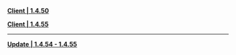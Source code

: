**[Client | 1.4.50](http://autopatchcntx.yuanshen.com/client_app/beta_pc/20210315_c4e6188f326ce531/yuanshen_beta_1.4.50.zip)**

**[Client | 1.4.55](https://autopatchcn.yuanshen.com/client_app/beta_pc/20210408_98f7033696676fce/yuanshen_beta_1.4.55.zip)**

-----

**[Update | 1.4.54 - 1.4.55](https://autopatchcn.yuanshen.com/client_app/beta_update/hk4e_cn/5/game_1.4.54_1.4.55_diff_hkJcNltq.zip)**
